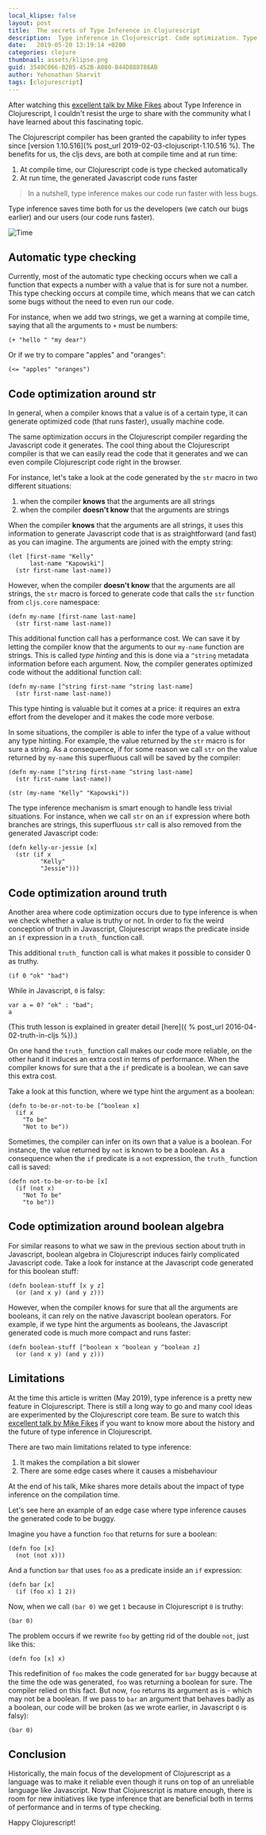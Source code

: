 ```yaml
---
local_klipse: false
layout: post
title:  The secrets of Type Inference in Clojurescript
description:  Type inference in Clojurescript. Code optimization. Type checking.
date:   2019-05-20 13:19:14 +0200
categories: clojure
thumbnail: assets/klipse.png
guid: 3540C066-B2B5-452B-A080-B44D888786AB
author: Yehonathan Sharvit
tags: [clojurescript]
---
```



After watching this [excellent talk by Mike Fikes](https://www.youtube.com/watch?v=tPnCtXrwvIw) about Type Inference in Clojurescript, I couldn't resist the urge to share with the community what I have learned about this fascinating topic.

The Clojurescript compiler has been granted the capability to infer types since [version 1.10.516](% post_url 2019-02-03-clojuscript-1.10.516 %). The benefits for us, the cljs devs, are both at compile time and at run time:

1. At compile time, our Clojurescript code is type checked automatically
2. At run time, the generated Javascript code runs faster

> In a nutshell, type inference makes our code run faster with less bugs.

Type inference saves time both for us the developers (we catch our bugs earlier) and our users (our code runs faster).

![Time](/assets/time.jpg)


## Automatic type checking

Currently, most of the automatic type checking occurs when we call a function that expects a number with a value that is for sure not a number. This type checking occurs at compile time, which means that we can catch some bugs without the need to even run our code. 

For instance, when we add two strings, we get a warning at compile time, saying that all the arguments to `+` must be numbers:

~~~klipse
(+ "hello " "my dear")
~~~

Or if we try to compare "apples" and "oranges":

~~~klipse
(<= "apples" "oranges")
~~~



## Code optimization around str

In general, when a compiler knows that a value is of a certain type, it can generate optimized code (that runs faster), usually machine code.

The same optimization occurs in the Clojurescript compiler regarding the Javascript code it generates. The cool thing about the Clojurescript compiler is that we can easily read the code that it generates and we can even compile Clojurescript code right in the browser.

For instance, let's take a look at the code generated by the `str` macro in two different situations:

1. when the compiler **knows** that the arguments are all strings
2. when the compiler **doesn't know** that the arguments are strings


When the compiler **knows** that the arguments are all strings, it uses this information to generate Javascript code that is as straightforward (and fast) as you can imagine. The arguments are joined with the empty string:

~~~klipse-js
(let [first-name "Kelly"
      last-name "Kapowski"]
  (str first-name last-name))
~~~

However, when the compiler **doesn't know** that the arguments are all strings, the `str` macro is forced to generate code that calls the `str` function from `cljs.core` namespace:

~~~klipse-js
(defn my-name [first-name last-name]
  (str first-name last-name))
~~~

This additional function call has a performance cost. We can save it by letting the compiler know that the arguments to our `my-name` function are strings. This is called _type hinting_ and this is done via a `^string` metadata information before each argument. Now, the compiler generates optimized code without the additional function call:

~~~klipse-js
(defn my-name [^string first-name ^string last-name]
  (str first-name last-name))
~~~

This type hinting is valuable but it comes at a price: it requires an extra effort from the developer and it makes the code more verbose. 

In some situations, the compiler is able to infer the type of a value without any type hinting. For example, the value returned by the `str` macro is for sure a string. As a consequence, if for some reason we call `str` on the value returned by `my-name` this superfluous call will be saved by the compiler:

~~~klipse-js
(defn my-name [^string first-name ^string last-name]
  (str first-name last-name))

(str (my-name "Kelly" "Kapowski"))
~~~

The type inference mechanism is smart enough to handle less trivial situations. For instance, when we call `str` on an `if` expression where both branches are strings, this superfluous `str` call is also removed from the generated Javascript code:


~~~klipse-js
(defn kelly-or-jessie [x]
  (str (if x 
         "Kelly"
         "Jessie")))
~~~


## Code optimization around truth

Another area where code optimization occurs due to type inference is when we check whether a value is truthy or not. In order to fix the weird conception of truth in Javascript, Clojurescript wraps the predicate inside an `if` expression in a `truth_` function call. 

This additional `truth_` function call is what makes it possible to consider 0 as truthy.

~~~klipse
(if 0 "ok" "bad")
~~~

While in Javascript, `0` is falsy:

~~~eval-js
var a = 0? "ok" : "bad";
a
~~~

(This truth lesson is explained in greater detail [here]({ % post_url 2016-04-02-truth-in-cljs %}).)

On one hand the `truth_` function call makes our code more reliable, on the other hand it induces an extra cost in terms of performance. When the compiler knows for sure that a the `if` predicate is a boolean, we can save this extra cost.

Take a look at this function, where we type hint the argument as a boolean:

~~~klipse-js
(defn to-be-or-not-to-be [^boolean x]
  (if x 
    "To be"
    "Not to be"))
~~~


Sometimes, the compiler can infer on its own that a value is a boolean. For instance, the value returned by `not` is known to be a boolean. As a consequence when the `if` predicate is a `not` expression, the `truth_` function call is saved:

~~~klipse-js
(defn not-to-be-or-to-be [x]
  (if (not x) 
    "Not To be"
    "to be"))
~~~

## Code optimization around boolean algebra

For similar reasons to what we saw in the previous section about truth in Javascript, boolean algebra in Clojurescript induces fairly complicated Javascript code. Take a look for instance at the Javascript code generated for this boolean stuff:

~~~klipse-js
(defn boolean-stuff [x y z]
  (or (and x y) (and y z)))
~~~

However, when the compiler knows for sure that all the arguments are booleans, it can rely on the native Javascript boolean operators. For example, if we type hint the arguments as booleans, the Javascript generated code is much more compact and runs faster:

~~~klipse-js
(defn boolean-stuff [^boolean x ^boolean y ^boolean z]
  (or (and x y) (and y z)))
~~~


## Limitations

At the time this article is written (May 2019), type inference is a pretty new feature in Clojurescript. There is still a long way to go and many cool ideas are experimented by the Clojurescript core team. Be sure to watch this [excellent talk by Mike Fikes](https://www.youtube.com/watch?v=tPnCtXrwvIw) if you want to know more about the history and the future of type inference in Clojurescript. 

There are two main limitations related to type inference:

1. It makes the compilation a bit slower
2. There are some edge cases where it causes a misbehaviour

At the end of his talk, Mike shares more details about the impact of type inference on the compilation time.

Let's see here an example of an edge case where type inference causes the generated code to be buggy.

Imagine you have a function `foo` that returns for sure a boolean:

~~~klipse
(defn foo [x]
  (not (not x)))
~~~

And a function `bar` that uses `foo` as a predicate inside an `if` expression:

~~~klipse
(defn bar [x]
  (if (foo x) 1 2))
~~~

Now, when we call `(bar 0)` we get `1` because in Clojurescript `0` is truthy:

~~~klipse
(bar 0)
~~~

The problem occurs if we rewrite `foo` by getting rid of the double `not`, just like this:

~~~klipse
(defn foo [x] x)
~~~

This redefinition of `foo` makes the code generated for `bar` buggy because at the time the ode was generated, `foo` was returning a boolean for sure. The compiler relied on this fact. But now, `foo` returns its argument as is - which may not be a boolean. If we pass to `bar` an argument that behaves badly as a boolean, our code will be broken (as we wrote earlier, in Javascript `0` is falsy):

~~~klipse
(bar 0)
~~~

## Conclusion

Historically, the main focus of the development of Clojurescript as a language was to make it reliable even though it runs on top of an unreliable language like Javascript. Now that Clojurescript is mature enough, there is room for new initiatives like type inference that are beneficial both in terms of performance and in terms of type checking.

Happy Clojurescript!
